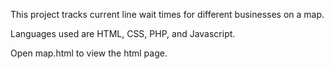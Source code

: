 This project tracks current line wait times for different businesses on a map.

Languages used are HTML, CSS, PHP, and Javascript. 

Open map.html to view the html page. 

